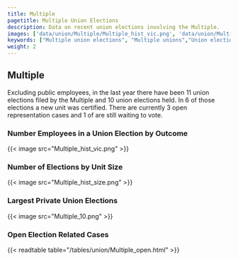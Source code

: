 ```yaml
---
title: Multiple
pagetitle: Multiple Union Elections
description: Data on recent union elections involving the Multiple.
images: ['data/union/Multiple/Multiple_hist_vic.png', 'data/union/Multiple/Multiple_hist_size.png', 'data/union/Multiple/Multiple_10.png']
keywords: ["Multiple union elections", "Multiple unions","Union elections"]
weight: 2
---
```

##  Multiple

Excluding public employees, in the last year there have been 11 union elections filed by the Multiple and 10 union elections held. In 6 of those elections a new unit was certified. There are currently 3 open representation cases and 1 of are still waiting to vote.

### Number Employees in a Union Election by Outcome
{{< image src="Multiple_hist_vic.png" >}}

### Number of Elections by Unit Size
{{< image src="Multiple_hist_size.png" >}}

### Largest Private Union Elections
{{< image src="Multiple_10.png" >}}

### Open Election Related Cases
{{< readtable table="/tables/union/Multiple_open.html" >}}


